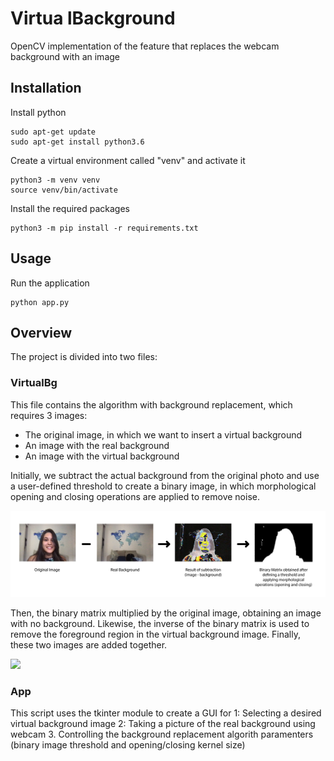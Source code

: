 # Virtua lBackground

OpenCV implementation of the feature that replaces the webcam background with an image

## Installation

Install python
```
sudo apt-get update
sudo apt-get install python3.6
```

Create a virtual environment called "venv" and activate it
```
python3 -m venv venv
source venv/bin/activate
```

Install the required packages
```
python3 -m pip install -r requirements.txt
```

## Usage 

Run the application
```
python app.py
```

## Overview

The project is divided into two files:

### VirtualBg
This file contains the algorithm with background replacement, which requires 3 images:
- The original image, in which we want to insert a virtual background
- An image with the real background
- An image with the virtual background 

Initially, we subtract the actual background from the original photo and use a user-defined threshold to create a binary image, in which morphological opening and closing operations are applied to remove noise.

![](images/readme1.png)

Then, the binary matrix multiplied by the original image, obtaining an image with no background. Likewise, the inverse of the binary matrix is used to remove the foreground region in the virtual background image. Finally, these two images are added together.

![](images/readme2.png)

### App

This script uses the tkinter module to create a GUI for
1: Selecting a desired virtual background image
2: Taking a picture of the real background using webcam
3. Controlling the background replacement algorith paramenters
(binary image threshold and opening/closing kernel size)
